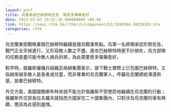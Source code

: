 ```yaml
---
layout: post
title: 烏軍承認巴赫穆特告急　需愈多彈藥愈好
date: 2023-03-03 19:52:38.000000000 +08:00
link: https://news.rthk.hk/rthk/ch/component/k2/1690384-20230303.htm
categories: rthk
---
```


烏克蘭東部戰略重鎮巴赫穆特繼續是俄烏戰事焦點。烏軍一名將領承認形勢告急，戰鬥正全天候進行，又形容敵人數之不盡，進攻巴赫穆特時更不計損失，烏方部隊的任務是盡可能令敵人損兵折將，為此需要愈多彈藥愈好。

較早時，俄羅斯僱傭兵組織瓦格納集團表示，旗下戰士實際上已包圍巴赫穆特，又指越來越多敵人是長者或兒童，而非專業的烏克蘭軍人，呼籲烏克蘭總統澤連斯基，放棄巴赫穆特。

外交方面，美國國務卿布林肯說不能允許俄羅斯不受懲罰地繼續在烏克蘭的行動；俄羅斯外交部長拉夫羅夫就指西方國家在二十國集團內，只對涉及烏克蘭的事有興趣，應該為此感到羞愧。
